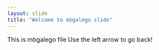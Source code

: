 ```yaml
---
layout: slide
title: "Welcome to mbgalego slide"
---
```

This is mbgalego file
Use the left arrow to go back!

